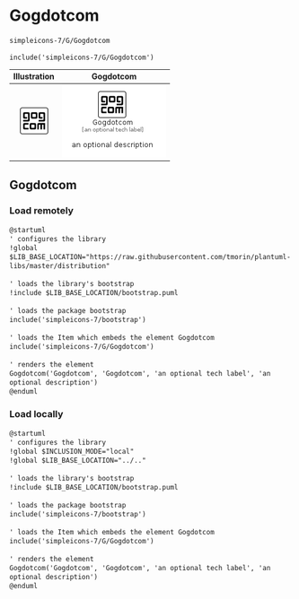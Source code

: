 # Gogdotcom


```text
simpleicons-7/G/Gogdotcom
```

```text
include('simpleicons-7/G/Gogdotcom')
```



| Illustration | Gogdotcom |
| :---: | :---: |
| ![illustration for Illustration](../../simpleicons-7/G/Gogdotcom.png) | ![illustration for Gogdotcom](../../simpleicons-7/G/Gogdotcom.Local.png) |




## Gogdotcom

### Load remotely
```plantuml
@startuml
' configures the library
!global $LIB_BASE_LOCATION="https://raw.githubusercontent.com/tmorin/plantuml-libs/master/distribution"

' loads the library's bootstrap
!include $LIB_BASE_LOCATION/bootstrap.puml

' loads the package bootstrap
include('simpleicons-7/bootstrap')

' loads the Item which embeds the element Gogdotcom
include('simpleicons-7/G/Gogdotcom')

' renders the element
Gogdotcom('Gogdotcom', 'Gogdotcom', 'an optional tech label', 'an optional description')
@enduml
```

### Load locally
```plantuml
@startuml
' configures the library
!global $INCLUSION_MODE="local"
!global $LIB_BASE_LOCATION="../.."

' loads the library's bootstrap
!include $LIB_BASE_LOCATION/bootstrap.puml

' loads the package bootstrap
include('simpleicons-7/bootstrap')

' loads the Item which embeds the element Gogdotcom
include('simpleicons-7/G/Gogdotcom')

' renders the element
Gogdotcom('Gogdotcom', 'Gogdotcom', 'an optional tech label', 'an optional description')
@enduml
```

